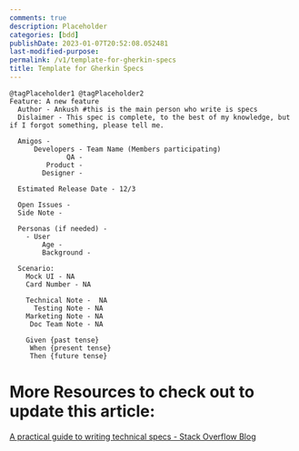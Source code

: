```yaml
---
comments: true
description: Placeholder 
categories: [bdd]
publishDate: 2023-01-07T20:52:08.052481
last-modified-purpose:
permalink: /v1/template-for-gherkin-specs
title: Template for Gherkin Specs
---
```



```feature
@tagPlaceholder1 @tagPlaceholder2
Feature: A new feature
  Author - Ankush #this is the main person who write is specs
  Dislaimer - This spec is complete, to the best of my knowledge, but if I forgot something, please tell me.

  Amigos -
      Developers - Team Name (Members participating)
              QA -
         Product -
        Designer -

  Estimated Release Date - 12/3

  Open Issues -
  Side Note -

  Personas (if needed) - 
    - User 
        Age -
        Background - 

  Scenario: 
    Mock UI - NA
    Card Number - NA
    
    Technical Note -  NA
      Testing Note - NA
    Marketing Note - NA
     Doc Team Note - NA

    Given {past tense}
     When {present tense}
     Then {future tense}
```


# More Resources to check out to update this article:

[A practical guide to writing technical specs - Stack Overflow Blog](https://stackoverflow.blog/2020/04/06/a-practical-guide-to-writing-technical-specs/)